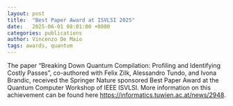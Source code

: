 ```yaml
---
layout: post
title:  "Best Paper Award at ISVLSI 2025"
date:   2025-06-01 08:01:00 +0000
categories: publications
author: Vincenzo De Maio
tags: awards, quantum
---
```

The paper “Breaking Down Quantum Compilation: Profiling and Identifying Costly Passes”, co-authored with Felix Zilk, Alessandro Tundo, and Ivona Brandic, received the Springer Nature sponsored Best Paper Award at the Quantum Computer Workshop of IEEE ISVLSI. More information on this achievement can be found here https://informatics.tuwien.ac.at/news/2948. 

